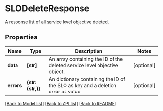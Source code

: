 # SLODeleteResponse

A response list of all service level objective deleted.
## Properties
Name | Type | Description | Notes
------------ | ------------- | ------------- | -------------
**data** | **[str]** | An array containing the ID of the deleted service level objective object. | [optional] 
**errors** | **{str: (str,)}** | An dictionary containing the ID of the SLO as key and a deletion error as value. | [optional] 

[[Back to Model list]](README.md#documentation-for-models) [[Back to API list]](README.md#documentation-for-api-endpoints) [[Back to README]](README.md)


